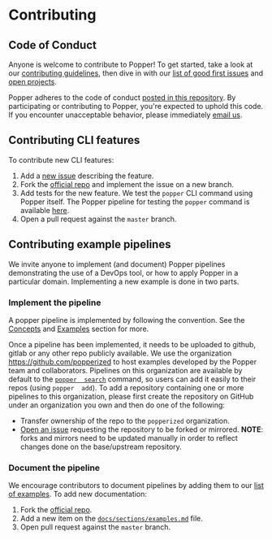 # Contributing

## Code of Conduct

Anyone is welcome to contribute to Popper! To get started, take a look 
at our [contributing guidelines](CONTRIBUTING.md), then dive in with 
our [list of good first 
issues](https://github.com/systemslab/popper/issues?utf8=%E2%9C%93&q=is%3Aissue+label%3A%22good+first+issue%22+is%3Aopen) 
and [open projects](https://github.com/systemslab/popper/projects).

Popper adheres to the code of conduct [posted in this 
repository](CODE_OF_CONDUCT.md). By participating or contributing to 
Popper, you're expected to uphold this code. If you encounter 
unacceptable behavior, please immediately [email 
us](mailto:ivo@cs.ucsc.edu).

## Contributing CLI features

To contribute new CLI features:

 1. Add a [new issue][ghnew] describing the feature.
 2. Fork the [official repo][poppergh] and implement the issue on a 
    new branch.
 3. Add tests for the new feature. We test the `popper` CLI command 
    using Popper itself. The Popper pipeline for testing the `popper` 
    command is available 
    [here](https://github.com/systemslab/popper/blob/master/ci/).
 4. Open a pull request against the `master` branch.

## Contributing example pipelines

We invite anyone to implement (and document) Popper pipelines 
demonstrating the use of a DevOps tool, or how to apply Popper in a 
particular domain. Implementing a new example is done in two parts.

### Implement the pipeline

A popper pipeline is implemented by following the convention. See the 
[Concepts](concepts.html) and [Examples](examples.html) section for 
more.

Once a pipeline has been implemented, it needs to be uploaded to 
github, gitlab or any other repo publicly available. We use the 
organization <https://github.com/popperized> to host examples 
developed by the Popper team and collaborators. Pipelines on this 
organization are available by default to the [`popper 
search`](cli_features.html#searching-and-importing-existing-pipelines) 
command, so users can add it easily to their repos (using `popper 
add`). To add a repository containing one or more pipelines to this 
organization, please first create the repository on GitHub under an 
organization you own and then do one of the following:

  * Transfer ownership of the repo to the `popperized` organization.
  * [Open an issue][ghnew] requesting the repository to be forked or 
    mirrored. **NOTE**: forks and mirrors need to be updated manually 
    in order to reflect changes done on the base/upstream repository.

### Document the pipeline

We encourage contributors to document pipelines by adding them to our 
[list of examples](examples.html). To add new documentation:

 1. Fork the [official repo][poppergh].
 2. Add a new item on the 
    [`docs/sections/examples.md`](https://github.com/systemslab/popper/blob/master/docs/sections/examples.md) 
    file.
 3. Open pull request against the `master` branch.

[ghnew]: https://github.com/systemslab/popper/issues/new
[poppergh]: https://github.com/systemslab/popper
